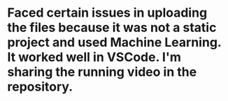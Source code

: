 # Faced certain issues in uploading the files because it was not a static project and used Machine Learning. It worked well in VSCode. I'm sharing the running video in the repository.
